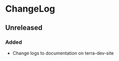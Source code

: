 ChangeLog
=========

Unreleased
-----------------
### Added
* Change logs to documentation on terra-dev-site
